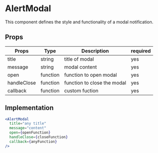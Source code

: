 # AlertModal

This component defines the style and functionality of a modal notification.

## Props

| Props       | Type     | Description                 | required |
| ----------- | -------- | --------------------------- | -------- |
| title       | string   | title of modal              | yes      |
| message     | string   | modal content               | yes      |
| open        | function | function to open modal      | yes      |
| handleClose | function | function to close the modal | yes      |
| callback    | function | custom fuction              | yes      |

## Implementation

```jsx
<AlertModal
  title="any title"
  message="content"
  open={openFunction}
  handleClose={closeFunction}
  callback={anyFunction}
/>
```
